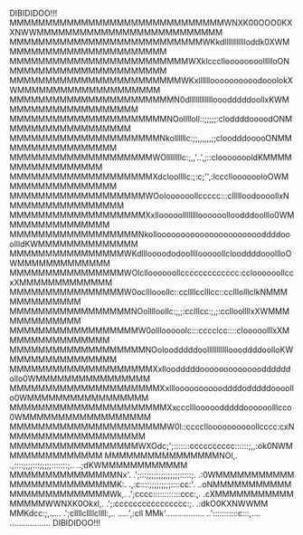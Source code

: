 DIBIDIDOO!!!
MMMMMMMMMMMMMMMMMMMMMMMMMMMMMMWNXK00OOO0KXXNWWMMMMMMMMMMMMMMMMMMMMMMMMMM
MMMMMMMMMMMMMMMMMMMMMMMMMMMWKkdllllllllllloddk0XWMMMMMMMMMMMMMMMMMMMMMMM
MMMMMMMMMMMMMMMMMMMMMMMMMWXklccclloooooooollllloONMMMMMMMMMMMMMMMMMMMMMM
MMMMMMMMMMMMMMMMMMMMMMMMWKxlllllloooooooooodooolokXWMMMMMMMMMMMMMMMMMMMM
MMMMMMMMMMMMMMMMMMMMMMMN0dllllllllllllooodddddoollxKWMMMMMMMMMMMMMMMMMMM
MMMMMMMMMMMMMMMMMMMMMMNOolllloll::;;;;;:cloddddoooodONMMMMMMMMMMMMMMMMMM
MMMMMMMMMMMMMMMMMMMMMNkollllllc:;;,,,,,,;;cloodddooooONMMMMMMMMMMMMMMMMM
MMMMMMMMMMMMMMMMMMMMWOllllllllc:;,,'..',;::cloooooooldKMMMMMMMMMMMMMMMMM
MMMMMMMMMMMMMMMMMMMMXdcloollllc:;:c;'',:lcccllooooooloOWMMMMMMMMMMMMMMMM
MMMMMMMMMMMMMMMMMMMWOoloooooollccccc:::cllllloodoooollxNMMMMMMMMMMMMMMMM
MMMMMMMMMMMMMMMMMMMXxllooooolllllllloooooolloodddoolllo0WMMMMMMMMMMMMMMM
MMMMMMMMMMMMMMMMMMNkollooooooooooooooooooooooddddooollldKWMMMMMMMMMMMMMM
MMMMMMMMMMMMMMMMWKdllloooododoollllooooollclooddddooollloOWMMMMMMMMMMMMM
MMMMMMMMMMMMMMMMWOlclloooooollccccccccccccc:ccloooooollccxXMMMMMMMMMMMMM
MMMMMMMMMMMMMMMMW0oclllooollc::ccllllcclllcc::cclllolllclkNMMMMMMMMMMMMM
MMMMMMMMMMMMMMMMMNOolllloollc:;,;:cclllcc:;,;:cclloollllxXWMMMMMMMMMMMMM
MMMMMMMMMMMMMMMMMMW0olllooooolc:::cccclcc::::clooooolllxXMMMMMMMMMMMMMMM
MMMMMMMMMMMMMMMMMMMNOoloodddddoollllllllllloooddddoolloKWMMMMMMMMMMMMMMM
MMMMMMMMMMMMMMMMMMMMXxlloodddddoooooooooooooddddddollo0WMMMMMMMMMMMMMMMM
MMMMMMMMMMMMMMMMMMMMMXxlllooooooooooddddodddddoooollo0WMMMMMMMMMMMMMMMMM
MMMMMMMMMMMMMMMMMMMMMMXxccclllooooodddddoooooolllcco0WMMMMMMMMMMMMMMMMMM
MMMMMMMMMMMMMMMMMMMMMMW0l::cccclloooooooooollcccc:cxNMMMMMMMMMMMMMMMMMMM
MMMMMMMMMMMMMMMMMMWXOdc;';:::::::cccccccccc::::::;,,:ok0NWMMMMMMMMMMMMMM
MMMMMMMMMMMMMMMMNOl,.   .,::::;;;;:::;;;;;:::::::;..  ..;dKWMMMMMMMMMMMM
MMMMMMMMMMMMMMMNx'.     .';:::;;;;;;;;;;;;;;:::::;.      .:0WMMMMMMMMMMM
MMMMMMMMMMMMMMMK:.       .,:c::::;;;;;;;;;::::cc:'.      ..oNMMMMMMMMMMM
MMMMMMMMMMMMMMWk,.       .';cccc::::::::::::ccc:,.        .cXMMMMMMMMMMM
MMMMMWWNXK0Okxl,.         .';:cccccccccccccccc:;.          .:dkO0KXNWWMM
MMKdcc:;,.....             .';cllllcllllcllll:,..            .....',:cll
MMk'.................      ..':::::::::::c:::,....    ..................
DIBIDIDOO!!!
